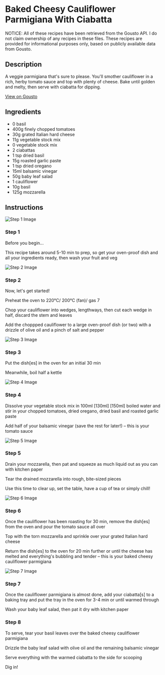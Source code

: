 # Baked Cheesy Cauliflower Parmigiana With Ciabatta

NOTICE: All of these recipes have been retrieved from the Gousto API. I do not claim ownership of any recipes in these files. These recipes are provided for informational purposes only, based on publicly available data from Gousto.

## Description

A veggie parmigiana that's sure to please. You'll smother cauliflower in a rich, herby tomato sauce and top with plenty of cheese. Bake until golden and melty, then serve with ciabatta for dipping.

[View on Gousto](https://www.gousto.co.uk/recipes/cookbook/baked-cheesy-cauliflower-parmigiana-focaccia)

## Ingredients

- 0 basil
- 400g finely chopped tomatoes
- 30g grated Italian hard cheese
- 11g vegetable stock mix 
- 0 vegetable stock mix
- 2 ciabattas
- 1 tsp dried basil
- 15g roasted garlic paste 
- 1 tsp dried oregano
- 15ml balsamic vinegar 
- 50g baby leaf salad
- 1 cauliflower
- 10g basil
- 125g mozzarella

## Instructions

![Step 1 Image](https://production-media.gousto.co.uk/cms/recipe-step-image/Admin-10mm-Step-1-1612430392902-x200.jpg)

### Step 1

Before you begin...

This recipe takes around 5-10 min to prep, so get your oven-proof dish and all your ingredients ready, then wash your fruit and veg

![Step 2 Image](https://production-media.gousto.co.uk/cms/recipe-step-image/step-2-1603708370903-x200.jpg)

### Step 2

Now, let's get started!

Preheat the oven to 220°C/ 200°C (fan)/ gas 7

Chop your cauliflower into wedges, lengthways, then cut each wedge in half, discard the stem and leaves

Add the choppped cauliflower to a large oven-proof dish (or two) with a drizzle of olive oil and a pinch of salt and pepper

![Step 3 Image](https://production-media.gousto.co.uk/cms/recipe-step-image/step-3-1603708450202-x200.jpg)

### Step 3

Put the dish[es]<span class="text-danger"> </span>in the oven for an initial 30 min

Meanwhile, boil half a kettle

![Step 4 Image](https://production-media.gousto.co.uk/cms/recipe-step-image/step-4-1603708456664-x200.jpg)

### Step 4

Dissolve your vegetable stock mix in 100ml <span class="text-purple">[130ml]</span> <span class="text-danger">[150ml] </span>boiled water and stir in your chopped tomatoes, dried oregano, dried basil and roasted garlic paste

Add half of your balsamic vinegar (save the rest for later!) – this is your tomato sauce

![Step 5 Image](https://production-media.gousto.co.uk/cms/recipe-step-image/step-5-1603708470744-x200.jpg)

### Step 5

Drain your mozzarella, then pat and squeeze as much liquid out as you can with kitchen paper

Tear the drained mozzarella into rough, bite-sized pieces

Use this time to clear up, set the table, have a cup of tea or simply chill!

![Step 6 Image](https://production-media.gousto.co.uk/cms/recipe-step-image/step-6-1603708485251-x200.jpg)

### Step 6

Once the cauliflower has been roasting for 30 min, remove the dish[es]<span class="text-danger"> </span>from the oven and pour the tomato sauce all over

Top with the torn mozzarella and sprinkle over your grated Italian hard cheese

Return the dish[es] to the oven for 20 min further or until the cheese has melted and everything's bubbling and tender – this is your baked cheesy cauliflower parmigiana

![Step 7 Image](https://production-media.gousto.co.uk/cms/recipe-step-image/step-7-1597070015308-x200.jpg)

### Step 7

Once the cauliflower parmigiana is almost done, add your ciabatta[s] to a baking tray and put the tray in the oven for 3-4 min or until warmed through

Wash your baby leaf salad, then pat it dry with kitchen paper

### Step 8

To serve, tear your basil leaves over the baked cheesy cauliflower parmigiana

Drizzle the baby leaf salad with olive oil and the remaining balsamic vinegar

Serve everything with the warmed ciabatta to the side for scooping

Dig in!

